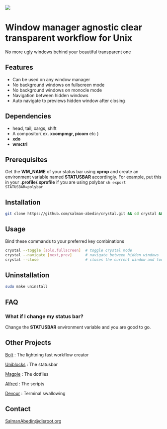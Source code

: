 ![](demo/preview.gif)

# Window manager agnostic clear transparent workflow for Unix

No more ugly windows behind your beautiful transparent one

## Features

-  Can be used on any window manager
-  No background windows on fullscreen mode
-  No background windows on monocle mode
-  Navigation between hidden windows
-  Auto navigate to previews hidden window after closing

## Dependencies

-  head, tail, xargs, shift
-  A compositor( ex. **xcompmgr, picom** etc )
-  **xdo**
-  **wmctrl**

## Prerequisites

Get the **WM_NAME** of your status bar using **xprop** and create an environment variable named **STATUSBAR** accordingly. For example, put this in your **.profile/.xprofile** if you are using polybar
`sh export STATUSBAR=polybar`

## Installation

```sh
git clone https://github.com/salman-abedin/crystal.git && cd crystal && sudo make install
```

## Usage

Bind these commands to your preferred key combinations

```sh
crystal --toggle [solo,fullscreen]  # toggle crystal mode
crystal --navigate [next,prev]      # navigate between hidden windows
crystal --close                     # closes the current window and focuses on the previous one
```

## Uninstallation

```sh
sudo make uninstall
```

## FAQ

### What if I change my status bar?

Change the **STATUSBAR** environment variable and you are good to go.

## Other Projects

[Bolt](https://github.com/salman-abedin/bolt)
: The lightning fast workflow creator

[Uniblocks](https://github.com/salman-abedin/uniblocks)
: The statusbar

[Magpie](https://github.com/salman-abedin/magpie)
: The dotfiles

[Alfred](https://github.com/salman-abedin/alfred)
: The scripts

[Devour](https://github.com/salman-abedin/devour)
: Terminal swallowing

## Contact

SalmanAbedin@disroot.org
